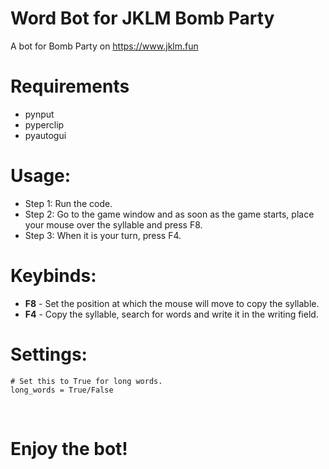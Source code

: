 # Word Bot for JKLM Bomb Party
A bot for Bomb Party on https://www.jklm.fun

<h1>Requirements</h1>
<ul>
  <li>pynput</li>
  <li>pyperclip</li>
  <li>pyautogui</li>
</ul>

<h1>Usage:</h1>
<ul>
  <li>Step 1: Run the code.</li>
  <li>Step 2: Go to the game window and as soon as the game starts, place your mouse over the syllable and press F8.</li>
  <li>Step 3: When it is your turn, press F4.</li>
</ul>

<h1>Keybinds:</h1>
<ul>
  <li><b>F8</b> - Set the position at which the mouse will move to copy the syllable.</li>
  <li><b>F4</b> - Copy the syllable, search for words and write it in the writing field.</li>
</ul>

<h1>Settings:</h1>

```
# Set this to True for long words.
long_words = True/False
```
<br/>

# Enjoy the bot!
